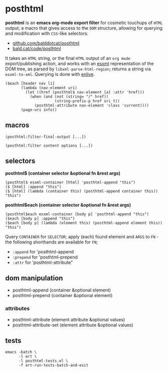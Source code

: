 

# posthtml

**posthtml** is an **emacs org-mode export filter** for cosmetic touchups of `HTML`
output; a macro that gives access to the `DOM` structure, allowing for
querying and modification with `CSS`-like selectors.

-   [github.com/balddotcat/posthtml](https://github.com/balddotcat/posthtml)
-   [bald.cat/code/posthtml](http://bald.cat/code/posthtml)

It takes an `HTML` string, or the final `HTML` output of an `org mode`
export/publishing action, and works with an
[esxml](https://github.com/tali713/esxml) representation of the DOM tree, as
parsed by `libxml-parse-html-region`; returns a string via `esxml-to-xml`.  Querying
is done with [enlive](https://github.com/zweifisch/enlive).

    ($each [header nav li]
           (lambda (nav-element uri)
             (let ((href (posthtml$ nav-element [a] :attr 'href)))
               (when (and (not (string= "/" href))
                          (string-prefix-p href uri t))
                 (posthtml-attribute nav-element 'class 'current))))
           (page-uri info))


## macros

    (posthtml:filter-final-output [...])

    (posthtml:filter content options [...])


## selectors

**posthtml$ (container selector &optional fn &rest args)**

    (posthtml$ esxml-container [html] 'posthtml-append "this")
    ($ [html] :append "this")
    ($ [html] (lambda (container this) (posthtml-append container this)) "this")

**posthtml$each (container selector &optional fn &rest args)**

    (posthtml$each esxml-container [body p] 'posthtml-append "this")
    ($each [body p] :append "this")
    ($each [body p] (lambda (element this) (posthtml-append element this)) "this")

Query `CONTAINER` for `SELECTOR`; apply (each) found element and `ARGS` to `FN` -
the following shorthands are available for `FN`;

-   `:append` for 'posthtml-append
-   `:prepend` for 'posthtml-prepend
-   `:attr` for 'posthtml-attribute"


## dom manipulation

-   posthtml-append (container &optional element)
-   posthtml-prepend (container &optional element)


### attributes

-   posthtml-attribute (element attribute &optional values)
-   posthtml-attribute-set (element attribute &optional values)


## tests

    emacs -batch \
          -l ert \
          -l posthtml-tests.el \
          -f ert-run-tests-batch-and-exit
